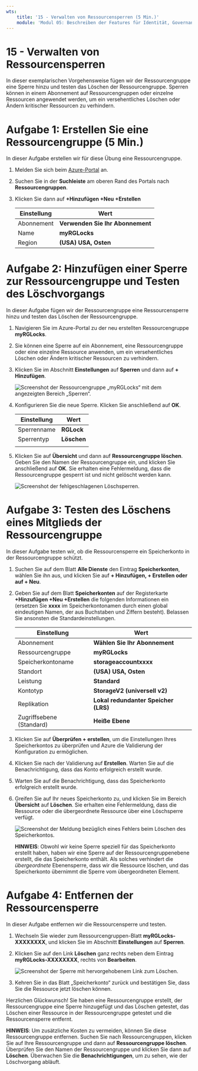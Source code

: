 ```yaml
---
wts:
    title: '15 - Verwalten von Ressourcensperren (5 Min.)'
    module: 'Modul 05: Beschreiben der Features für Identität, Governance, Datenschutz und Compliance'
---
```

# 15 - Verwalten von Ressourcensperren

In dieser exemplarischen Vorgehensweise fügen wir der Ressourcengruppe eine Sperre hinzu und testen das Löschen der Ressourcengruppe. Sperren können in einem Abonnement auf Ressourcengruppen oder einzelne Ressourcen angewendet werden, um ein versehentliches Löschen oder Ändern kritischer Ressourcen zu verhindern.  

# Aufgabe 1: Erstellen Sie eine Ressourcengruppe (5 Min.)

In dieser Aufgabe erstellen wir für diese Übung eine Ressourcengruppe. 

1. Melden Sie sich beim [Azure-Portal](https://portal.azure.com) an.

2. Suchen Sie in der **Suchleiste** am oberen Rand des Portals nach **Ressourcengruppen**. 

3. Klicken Sie dann auf **+Hinzufügen +Neu +Erstellen** 

    | Einstellung | Wert |
    | -- | -- |
    | Abonnement | **Verwenden Sie Ihr Abonnement** |
    | Name | **myRGLocks** |
    | Region | **(USA) USA, Osten** |
    

# Aufgabe 2:  Hinzufügen einer Sperre zur Ressourcengruppe und Testen des Löschvorgangs

In dieser Aufgabe fügen wir der Ressourcengruppe eine Ressourcensperre hinzu und testen das Löschen der Ressourcengruppe. 

1. Navigieren Sie im Azure-Portal zu der neu erstellten Ressourcengruppe **myRGLocks**.

2. Sie können eine Sperre auf ein Abonnement, eine Ressourcengruppe oder eine einzelne Ressource anwenden, um ein versehentliches Löschen oder Ändern kritischer Ressourcen zu verhindern. 

3. Klicken Sie im Abschnitt **Einstellungen** auf **Sperren** und dann auf **+ Hinzufügen**. 

    ![Screenshot der Ressourcengruppe „myRGLocks“ mit dem angezeigten Bereich „Sperren“.](../images/1601.png)

4. Konfigurieren Sie die neue Sperre. Klicken Sie anschließend auf **OK**. 

    | Einstellung | Wert |
    | -- | -- |
    | Sperrenname | **RGLock** |
    | Sperrentyp | **Löschen** |
    | | |

5. Klicken Sie auf **Übersicht** und dann auf **Ressourcengruppe löschen**. Geben Sie den Namen der Ressourcengruppe ein, und klicken Sie anschließend auf **OK**. Sie erhalten eine Fehlermeldung, dass die Ressourcengruppe gesperrt ist und nicht gelöscht werden kann.

    ![Screenshot der fehlgeschlagenen Löschsperren.](../images/1602.png)

# Aufgabe 3: Testen des Löschens eines Mitglieds der Ressourcengruppe

In dieser Aufgabe testen wir, ob die Ressourcensperre ein Speicherkonto in der Ressourcengruppe schützt. 

1. Suchen Sie auf dem Blatt **Alle Dienste** den Eintrag **Speicherkonten**, wählen Sie ihn aus, und klicken Sie auf **+ Hinzufügen, + Erstellen oder auf + Neu**. 

2. Geben Sie auf dem Blatt **Speicherkonten** auf der Registerkarte **+Hinzufügen +Neu +Erstellen** die folgenden Informationen ein (ersetzen Sie **xxxx** im Speicherkontonamen durch einen global eindeutigen Namen, der aus Buchstaben und Ziffern besteht). Belassen Sie ansonsten die Standardeinstellungen.

    | Einstellung | Wert | 
    | --- | --- |
    | Abonnement | **Wählen Sie Ihr Abonnement** |
    | Ressourcengruppe | **myRGLocks** |
    | Speicherkontoname | **storageaccountxxxx** |
    | Standort | **(USA) USA, Osten**  |
    | Leistung | **Standard** |
    | Kontotyp | **StorageV2 (universell v2)** |
    | Replikation | **Lokal redundanter Speicher (LRS)** |
    | Zugriffsebene (Standard) | **Heiße Ebene** |
   

3. Klicken Sie auf **Überprüfen + erstellen**, um die Einstellungen Ihres Speicherkontos zu überprüfen und Azure die Validierung der Konfiguration zu ermöglichen. 

4. Klicken Sie nach der Validierung auf **Erstellen**. Warten Sie auf die Benachrichtigung, dass das Konto erfolgreich erstellt wurde. 

5.  Warten Sie auf die Benachrichtigung, dass das Speicherkonto erfolgreich erstellt wurde. 

6. Greifen Sie auf Ihr neues Speicherkonto zu, und klicken Sie im Bereich **Übersicht** auf **Löschen**. Sie erhalten eine Fehlermeldung, dass die Ressource oder die übergeordnete Ressource über eine Löschsperre verfügt. 

    ![Screenshot der Meldung bezüglich eines Fehlers beim Löschen des Speicherkontos.](../images/1603.png)

    **HINWEIS**: Obwohl wir keine Sperre speziell für das Speicherkonto erstellt haben, haben wir eine Sperre auf der Ressourcengruppenebene erstellt, die das Speicherkonto enthält. Als solches verhindert die *übergeordnete* Ebenensperre, dass wir die Ressource löschen, und das Speicherkonto übernimmt die Sperre vom übergeordneten Element.

# Aufgabe 4: Entfernen der Ressourcensperre

In dieser Aufgabe entfernen wir die Ressourcensperre und testen. 

1. Wechseln Sie wieder zum Ressourcengruppen-Blatt **myRGLocks-XXXXXXXX**, und klicken Sie im Abschnitt **Einstellungen** auf **Sperren**.
    
2. Klicken Sie auf den Link **Löschen** ganz rechts neben dem Eintrag **myRGLocks-XXXXXXXX**, rechts von **Bearbeiten**.

    ![Screenshot der Sperre mit hervorgehobenem Link zum Löschen.](../images/1604.png)

3. Kehren Sie in das Blatt „Speicherkonto“ zurück und bestätigen Sie, dass Sie die Ressource jetzt löschen können.

Herzlichen Glückwunsch! Sie haben eine Ressourcengruppe erstellt, der Ressourcengruppe eine Sperre hinzugefügt und das Löschen getestet, das Löschen einer Ressource in der Ressourcengruppe getestet und die Ressourcensperre entfernt. 

**HINWEIS**: Um zusätzliche Kosten zu vermeiden, können Sie diese Ressourcengruppe entfernen. Suchen Sie nach Ressourcengruppen, klicken Sie auf Ihre Ressourcengruppe und dann auf **Ressourcengruppe löschen**. Überprüfen Sie den Namen der Ressourcengruppe und klicken Sie dann auf **Löschen**. Überwachen Sie die **Benachrichtigungen**, um zu sehen, wie der Löschvorgang abläuft.
